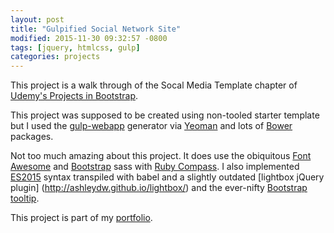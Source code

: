 ```yaml
---
layout: post
title: "Gulpified Social Network Site"
modified: 2015-11-30 09:32:57 -0800
tags: [jquery, htmlcss, gulp]
categories: projects
---
```

This project is a walk through of the Socal Media Template chapter of [Udemy's Projects in Bootstrap](https://www.udemy.com/learn-bootstrap-development-by-building-10-projects/learn/#/). 

This project was supposed to be created using non-tooled starter template but I used the [gulp-webapp](https://github.com/yeoman/generator-gulp-webapp) generator via [Yeoman](http://yeoman.io/) and lots of [Bower]() packages.

Not too much amazing about this project. It does use the obiquitous [Font Awesome](https://fortawesome.github.io/Font-Awesome/) and [Bootstrap](http://getbootstrap.com/getting-started/) sass with [Ruby Compass](http://compass-style.org/). I also implemented [ES2015](https://babeljs.io/docs/learn-es2015/) syntax transpiled with babel and a slightly outdated [lightbox jQuery plugin] (http://ashleydw.github.io/lightbox/) and the ever-nifty [Bootstrap tooltip](http://getbootstrap.com/javascript/#tooltips).

This project is part of my [portfolio](http://ric.mclaughlin.today/prj_btstrp_dobble).